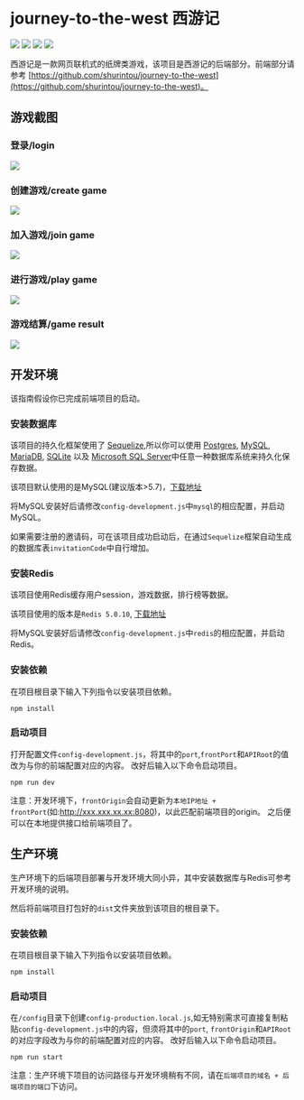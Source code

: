# journey-to-the-west 西游记

[![](https://img.shields.io/badge/Express-4.17-blue)](https://expressjs.com/zh-cn/)
[![](https://img.shields.io/badge/Sequelize-6.5-ff99b4)](https://github.com/sequelize/sequelize)
[![](https://img.shields.io/badge/Redis-3.0-red)](https://www.npmjs.com/package/redis)
[![](https://img.shields.io/badge/ws-7.4-orange)](https://github.com/websockets/ws)


西游记是一款网页联机式的纸牌类游戏，该项目是西游记的后端部分。前端部分请参考 [https://github.com/shurintou/journey-to-the-west](https://github.com/shurintou/journey-to-the-west)。

## 游戏截图

### 登录/login
![](https://github.com/shurintou/journey-to-the-west/blob/master/docs/login.gif)

### 创建游戏/create game
![](https://github.com/shurintou/journey-to-the-west/blob/master/docs/create_game.gif)

### 加入游戏/join game
![](https://github.com/shurintou/journey-to-the-west/blob/master/docs/join_game.gif)

### 进行游戏/play game
![](https://github.com/shurintou/journey-to-the-west/blob/master/docs/play_game.gif)

### 游戏结算/game result
![](https://github.com/shurintou/journey-to-the-west/blob/master/docs/game_result.gif)

## 开发环境

该指南假设你已完成前端项目的启动。

### 安装数据库
该项目的持久化框架使用了 [Sequelize]((https://github.com/sequelize/sequelize)),所以你可以使用 [Postgres](https://en.wikipedia.org/wiki/PostgreSQL), [MySQL](https://en.wikipedia.org/wiki/MySQL), [MariaDB](https://en.wikipedia.org/wiki/MariaDB), [SQLite](https://en.wikipedia.org/wiki/SQLite) 以及 [Microsoft SQL Server](https://en.wikipedia.org/wiki/Microsoft_SQL_Server)中任意一种数据库系统来持久化保存数据。

该项目默认使用的是MySQL(建议版本>5.7)，[下载地址](https://dev.mysql.com/downloads/)

将MySQL安装好后请修改`config-development.js`中`mysql`的相应配置，并启动MySQL。

如果需要注册的邀请码，可在该项目成功启动后，在通过`Sequelize`框架自动生成的数据库表`invitationCode`中自行增加。


### 安装Redis
该项目使用Redis缓存用户session，游戏数据，排行榜等数据。

该项目使用的版本是`Redis 5.0.10`, [下载地址](https://redis.io/download/)

将MySQL安装好后请修改`config-development.js`中`redis`的相应配置，并启动Redis。


### 安装依赖
在项目根目录下输入下列指令以安装项目依赖。

```
npm install
```


### 启动项目
打开配置文件`config-development.js`，将其中的`port`,`frontPort`和`APIRoot`的值改为与你的前端配置对应的内容。
改好后输入以下命令启动项目。
```
npm run dev
```
注意：开发环境下，`frontOrigin`会自动更新为`本地IP地址 + frontPort`(如:http://xxx.xxx.xx.xx:8080)，以此匹配前端项目的origin。
之后便可以在本地提供接口给前端项目了。


## 生产环境

生产环境下的后端项目部署与开发环境大同小异，其中安装数据库与Redis可参考开发环境的说明。


然后将前端项目打包好的`dist`文件夹放到该项目的根目录下。

### 安装依赖
在项目根目录下输入下列指令以安装项目依赖。

```
npm install
```

### 启动项目
在`/config`目录下创建`config-production.local.js`,如无特别需求可直接复制粘贴`config-development.js`中的内容，但须将其中的`port`, `frontOrigin`和`APIRoot`的对应字段改为与你的前端配置对应的内容。
改好后输入以下命令启动项目。
```
npm run start
```

注意：生产环境下项目的访问路径与开发环境稍有不同，请在`后端项目的域名 + 后端项目的端口`下访问。

